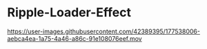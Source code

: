 # Ripple-Loader-Effect


https://user-images.githubusercontent.com/42389395/177538006-aebca4ea-1a75-4a46-a86c-91e108076eef.mov

